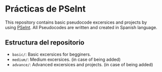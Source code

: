 # Prácticas de PSeInt

This repository contains basic pseudocode excersices and projects by using [PSeInt](http://pseint.sourceforge.net/).
All Pseudocodes are written and created in Spanish language.

## Estructura del repositorio

- `basic/`: Basic excersices for begginers.
- `medium/`: Medium excersices. (in case of being added)
- `advance/`: Advanced excersices and projects. (in case of being added)
